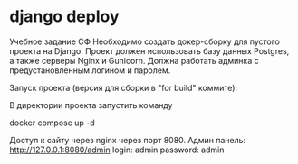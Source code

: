 # django deploy
Учебное задание СФ
Необходимо создать докер-сборку для пустого проекта на Django. Проект должен использовать базу данных Postgres, а также серверы Nginx и Gunicorn. Должна работать админка с предустановленным логином и паролем.

Запуск проекта (версия для сборки в "for build" коммите):

В директории проекта запустить команду

docker compose up -d


Доступ к сайту через nginx через порт 8080.
Админ панель: http://127.0.0.1:8080/admin
login: admin
password: admin